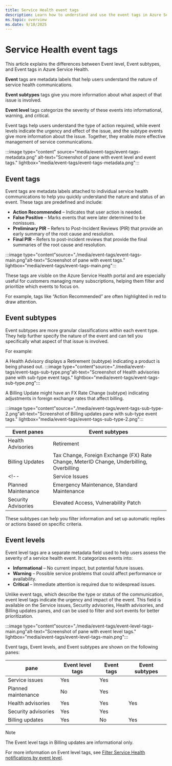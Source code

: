 ```yaml
---
title: Service Health event tags
description: Learn how to understand and use the event tags in Azure Service Health
ms.topic: overview
ms.date: 9/18/2025
---
```


# Service Health event tags


This article explains the differences between Event level, Event subtypes, and Event tags in Azure Service Health. 

**Event** tags are metadata labels that help users understand the nature of service health communications. 
 
**Event subtypes** tags give you more information about what aspect of that issue is involved.

**Event level** tags categorize the severity of these events into informational, warning, and critical. 

Event tags help users understand the type of action required, while event levels indicate the urgency and effect of the issue, and the subtype events give more information about the issue. Together, they enable more effective management of service communications.

:::image type="content" source="media/event-tags/event-tags-metadata.png" alt-text="Screenshot of pane with event level and event tags." lightbox="media/event-tags/event-tags-metadata.png":::


## Event tags

Event tags are metadata labels attached to individual service health communications to help you quickly understand the nature and status of an event. These tags are predefined and include:
- **Action Recommended** – Indicates that user action is needed.
- **False Positive** – Marks events that were later determined to be nonissues.
- **Preliminary PIR** – Refers to Post-Incident Reviews (PIR) that provide an early summary of the root cause and resolution.
- **Final PIR** – Refers to post-incident reviews that provide the final summaries of the root cause and resolution. 

:::image type="content"source="./media/event-tags/event-tags-main.png"alt-text="Screenshot of pane with event tags." lightbox="media/event-tags/event-tags-main.png":::

These tags are visible on the Azure Service Health portal and are especially useful for customers managing many subscriptions, helping them filter and prioritize which events to focus on. 

For example, tags like “Action Recommended” are often highlighted in red to draw attention.

## Event subtypes

Event subtypes are more granular classifications within each event type. They help further specify the nature of the event and can tell you specifically what aspect of that issue is involved.<br>

For example:

A Health Advisory displays a Retirement (subtype) indicating a product is being phased out.
:::image type="content"source="./media/event-tags/event-tags-sub-type.png"alt-text="Screenshot of Health advisories pane with sub-type event tags." lightbox="media/event-tags/event-tags-sub-type.png":::


A Billing Update might have an FX Rate Change (subtype) indicating adjustments in foreign exchange rates that affect billing.

:::image type="content"source="./media/event-tags/event-tags-sub-type-2.png"alt-text="Screenshot of Billing updates pane with sub-type event tags." lightbox="media/event-tags/event-tags-sub-type-2.png":::


|Event panes         |Event subtypes                                                                         |
|--------------------|-----------------------------------------------------------------------------------------|
|Health Advisories   | Retirement                                                           |
|Billing Updates     | Tax Change, Foreign Exchange (FX) Rate Change, MeterID Change, Underbilling, Overbilling|
<!--|Service Issues      | Outage, Latency, Degradation                                                        |
|Planned Maintenance | Emergency Maintenance, Standard Maintenance                                             |
|Security Advisories | Elevated Access, Vulnerability Patch                                                    |-->

These subtypes can help you filter information and set up automatic replies or actions based on specific criteria.


## Event levels

Event level tags are a separate metadata field used to help users assess the severity of a service health event. It categorizes events into:
- **Informational** – No current impact, but potential future issues.
- **Warning** – Possible service problems that could affect performance or availability.
- **Critical** – Immediate attention is required due to widespread issues.

Unlike event tags, which describe the type or status of the communication, event level tags indicate the urgency and impact of the event. This field is available on the Service issues, Security advisories, Health advisories, and Billing updates panes, and can be used to filter and sort events for better prioritization.

 :::image type="content"source="./media/event-tags/event-level-tags-main.png"alt-text="Screenshot of pane with event level tags." lightbox="media/event-tags/event-level-tags-main.png":::

Event tags, Event levels, and Event subtypes are shown on the following panes:

|pane |Event level tags  |Event tags  | Event subtypes|
|---------|---------|---------|----|
|Service issues      |Yes| Yes |  |
|Planned maintenance |No | Yes|  |
|Health advisories   |Yes | Yes | Yes |
|Security advisories |Yes | Yes | |
|Billing updates     |Yes | No | Yes |


>[!NOTE]
> The Event level tags in Billing updates are informational only.

For more information on Event level tags, see [Filter Service Health notifications by event level](metadata-filter.md).

